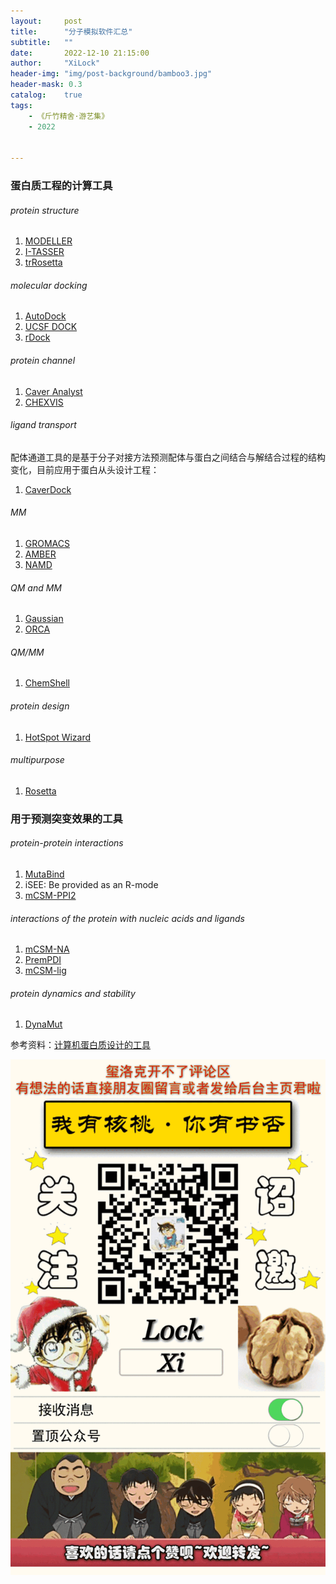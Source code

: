 ```yaml
---
layout:     post
title:      "分子模拟软件汇总"
subtitle:   ""
date:       2022-12-10 21:15:00
author:     "XiLock"
header-img: "img/post-background/bamboo3.jpg"
header-mask: 0.3
catalog:    true
tags:
    - 《斤竹精舍·游艺集》
    - 2022


---
```


### 蛋白质工程的计算工具
###### protein structure
1. [MODELLER](https://salilab.org/modeller)
1. [I-TASSER](http://zhanglab.ccmb.med.umich.edu/I-TASSER)
1. [trRosetta](https://yanglab.nankai.edu.cn/trRosetta)

###### molecular docking
1. [AutoDock](http://autodock.scripps.edu)
1. [UCSF DOCK](http://dock.compbio.ucsf.edu)
1. [rDock](http://rdock.sourceforge.net)

###### protein channel
1. [Caver Analyst](http://www.caver.cz)
1. [CHEXVIS](http://vgl.serc.iisc.ernet.in/chexvis)

###### ligand transport
配体通道工具的是基于分子对接方法预测配体与蛋白之间结合与解结合过程的结构变化，目前应用于蛋白从头设计工程：
1. [CaverDock](https://loschmidt.chemi.muni.cz/caverweb)

###### MM
1. [GROMACS](http://www.gromacs.org/)
1. [AMBER](http://ambermd.org)
1. [NAMD](http://www.ks.uiuc.edu/Research/namd)

###### QM and MM
1. [Gaussian](https://gaussian.com)
1. [ORCA](https://orcaforum.kofo.mpg.de)

###### QM/MM
1. [ChemShell](https://orcaforum.kofo.mpg.de)

###### protein design
1. [HotSpot Wizard](https://loschmidt.chemi.muni.cz/hotspotwizard)

###### multipurpose
1. [Rosetta](http://www.rosettacommons.org)

### 用于预测突变效果的工具
###### protein-protein interactions
1. [MutaBind](http://www.ncbi.nlm.nih.gov/projects/mutabind/)
1. iSEE: Be provided as an R-mode
1. [mCSM-PPI2](http://biosig.unimelb.edu.au/mmcsm_ppi)

###### interactions of the protein with nucleic acids and ligands
1. [mCSM-NA](http://structure.bioc.cam.ac.uk/mcsm_na)
1. [PremPDI](https://lilab.jysw.suda.edu.cn/research/PremPDI/)
1. [mCSM-lig](http://structure.bioc.cam.ac.uk/mcsm_lig)

###### protein dynamics and stability
1. [DynaMut](http://biosig.unimelb.edu.au/dynamut/)


参考资料：[计算机蛋白质设计的工具](http://www.bioengx.com/计算机蛋白质设计的工具/)


![](/img/wc-tail.GIF)
